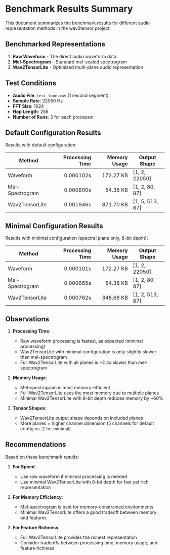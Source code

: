# Benchmark Results Summary

This document summarizes the benchmark results for different audio representation methods in the wav2tensor project.

## Benchmarked Representations

1. **Raw Waveform** - The direct audio waveform data
2. **Mel-Spectrogram** - Standard mel-scaled spectrogram
3. **Wav2TensorLite** - Optimized multi-plane audio representation

## Test Conditions

- **Audio File**: `test_tone.wav` (1 second segment)
- **Sample Rate**: 22050 Hz
- **FFT Size**: 1024
- **Hop Length**: 256
- **Number of Runs**: 3 for each processor

## Default Configuration Results

Results with default configuration:

| Method          | Processing Time | Memory Usage | Output Shape      |
|-----------------|----------------:|-------------:|-------------------|
| Waveform        |     0.000102s   |    172.27 KB | [1, 2, 22050]     |
| Mel-Spectrogram |     0.000800s   |     54.38 KB | [1, 2, 80, 87]    |
| Wav2TensorLite  |     0.001946s   |    871.70 KB | [1, 5, 513, 87]   |

## Minimal Configuration Results

Results with minimal configuration (spectral plane only, 8-bit depth):

| Method          | Processing Time | Memory Usage | Output Shape      |
|-----------------|----------------:|-------------:|-------------------|
| Waveform        |     0.000101s   |    172.27 KB | [1, 2, 22050]     |
| Mel-Spectrogram |     0.000665s   |     54.38 KB | [1, 2, 80, 87]    |
| Wav2TensorLite  |     0.000762s   |    348.68 KB | [1, 2, 513, 87]   |

## Observations

1. **Processing Time**:
   - Raw waveform processing is fastest, as expected (minimal processing)
   - Wav2TensorLite with minimal configuration is only slightly slower than mel-spectrogram
   - Full Wav2TensorLite with all planes is ~2.4x slower than mel-spectrogram

2. **Memory Usage**:
   - Mel-spectrogram is most memory-efficient
   - Full Wav2TensorLite uses the most memory due to multiple planes
   - Minimal Wav2TensorLite with 8-bit depth reduces memory by ~60%

3. **Tensor Shapes**:
   - Wav2TensorLite output shape depends on included planes
   - More planes = higher channel dimension (5 channels for default config vs. 2 for minimal)

## Recommendations

Based on these benchmark results:

1. **For Speed**:
   - Use raw waveform if minimal processing is needed
   - Use minimal Wav2TensorLite with 8-bit depth for fast yet rich representation

2. **For Memory Efficiency**:
   - Mel-spectrogram is best for memory-constrained environments
   - Minimal Wav2TensorLite offers a good tradeoff between memory and features

3. **For Feature Richness**:
   - Full Wav2TensorLite provides the richest representation
   - Consider tradeoffs between processing time, memory usage, and feature richness 